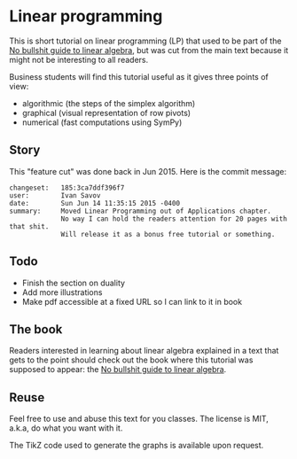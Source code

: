 Linear programming
==================

This is short tutorial on linear programming (LP) that used to be part of the [No bullshit guide to linear algebra](http://gum.co/noBSLA), 
but was cut from the main text because it might not be interesting to all readers.

Business students will find this tutorial useful as it gives three points of view:
  - algorithmic (the steps of the simplex algorithm)
  - graphical (visual representation of row pivots)
  - numerical (fast computations using SymPy)


Story
-----
This "feature cut" was done back in Jun 2015. Here is the commit message:

    changeset:   185:3ca7ddf396f7
    user:        Ivan Savov
    date:        Sun Jun 14 11:35:15 2015 -0400
    summary:     Moved Linear Programming out of Applications chapter. 
                 No way I can hold the readers attention for 20 pages with that shit. 
                 Will release it as a bonus free tutorial or something.


Todo
----
  - Finish the section on duality 
  - Add more illustrations
  - Make pdf accessible at a fixed URL so I can link to it in book


The book
--------
Readers interested in learning about linear algebra explained in a text that 
gets to the point should check out the book where this tutorial was supposed 
to appear: the [No bullshit guide to linear algebra](http://gum.co/noBSLA).


Reuse
-----
Feel free to use and abuse this text for you classes.
The license is MIT, a.k.a, do what you want with it.

The TikZ code used to generate the graphs is available upon request.
